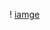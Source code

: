 ! [iamge](https://www.google.com/url?sa=i&url=https%3A%2F%2Fwww.cleanpng.com%2Fpng-python-programming-language-computer-programming-l-1141718%2F&psig=AOvVaw1ganveutvrccuR-Xnghqm9&ust=1709913639156000&source=images&cd=vfe&opi=89978449&ved=0CBMQjRxqFwoTCLiWuOrC4oQDFQAAAAAdAAAAABAE)
